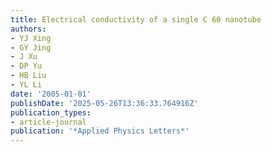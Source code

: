 ```yaml
---
title: Electrical conductivity of a single C 60 nanotube
authors:
- YJ Xing
- GY Jing
- J Xu
- DP Yu
- HB Liu
- YL Li
date: '2005-01-01'
publishDate: '2025-05-26T13:36:33.764916Z'
publication_types:
- article-journal
publication: '*Applied Physics Letters*'
---
```

